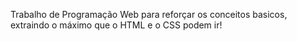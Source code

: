 Trabalho de Programação Web para reforçar os conceitos basicos, extraindo o máximo que o HTML e o CSS podem ir!
